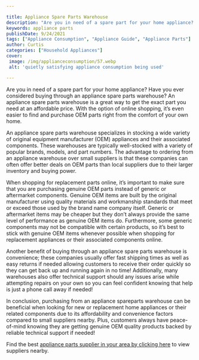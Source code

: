 ```yaml
---

title: Appliance Spare Parts Warehouse
description: "Are you in need of a spare part for your home appliance? Have you ever considered buying through an appliance spare parts warehous...learn more about it now"
keywords: appliance parts
publishDate: 9/24/2021
tags: ["Appliance Consumption", "Appliance Guide", "Appliance Parts"]
author: Curtis
categories: ["Household Appliances"]
cover: 
 image: /img/applianceconsumption/57.webp
 alt: 'quietly satisfying appliance consumption being used'

---
```


Are you in need of a spare part for your home appliance? Have you ever considered buying through an appliance spare parts warehouse? An appliance spare parts warehouse is a great way to get the exact part you need at an affordable price. With the option of online shopping, it’s even easier to find and purchase OEM parts right from the comfort of your own home.

An appliance spare parts warehouse specializes in stocking a wide variety of original equipment manufacturer (OEM) appliances and their associated components. These warehouses are typically well-stocked with a variety of popular brands, models, and part numbers. The advantage to ordering from an appliance warehouse over small suppliers is that these companies can often offer better deals on OEM parts than local suppliers due to their larger inventory and buying power.

When shopping for replacement parts online, it’s important to make sure that you are purchasing genuine OEM parts instead of generic or aftermarket components. Genuine OEM items are built by the original manufacturer using quality materials and workmanship standards that meet or exceed those used by the brand name company itself. Generic or aftermarket items may be cheaper but they don’t always provide the same level of performance as genuine OEM items do. Furthermore, some generic components may not be compatible with certain products, so it’s best to stick with genuine OEM items whenever possible when shopping for replacement appliances or their associated components online.

Another benefit of buying through an appliance spare parts warehouse is convenience; these companies usually offer fast shipping times as well as easy returns if needed allowing customers to receive their order quickly so they can get back up and running again in no time! Additionally, many warehouses also offer technical support should any issues arise while attempting repairs on your own so you can feel confident knowing that help is just a phone call away if needed! 

In conclusion, purchasing from an appliance spareparts warehouse can be beneficial when looking for new or replacement home appliances or their related components due to its affordability and convenience factors compared to small suppliers nearby. Plus, customers always have peace-of-mind knowing they are getting genuine OEM quality products backed by reliable technical support if needed!

Find the best <a href="/pages/appliance-parts-suppliers/">appliance parts supplier in your area by clicking here</a> to view suppliers nearby.

